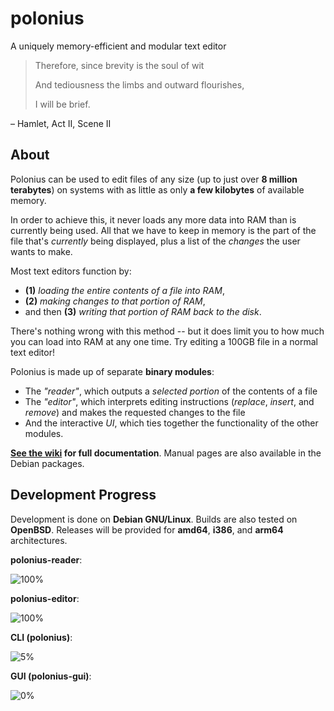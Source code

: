 # polonius
A uniquely memory-efficient and modular text editor


> Therefore, since brevity is the soul of wit
> 
> And tediousness the limbs and outward flourishes,
> 
> I will be brief.
> 
  – Hamlet, Act II, Scene II

## About
Polonius can be used to edit files of any size (up to just over **8 million terabytes**) on systems with as little as only **a few kilobytes** of available memory.

In order to achieve this, it never loads any more data into RAM than is currently being used. All that we have to keep in memory is the part of the file that's *currently* being displayed, plus a list of the *changes* the user wants to make.

Most text editors function by:
  - **(1)** *loading the entire contents of a file into RAM*,
  - **(2)** *making changes to that portion of RAM*,
  - and then **(3)** *writing that portion of RAM back to the disk*.

There's nothing wrong with this method -- but it does limit you to how much you can load into RAM at any one time. Try editing a 100GB file in a normal text editor!

Polonius is made up of separate **binary modules**:
  - The *"reader"*, which outputs a *selected portion* of the contents of a file
  - The *"editor"*, which interprets editing instructions (*replace*, *insert*, and *remove*) and makes the requested changes to the file
  - And the interactive *UI*, which ties together the functionality of the other modules.

**[See the wiki](../../../../../../rail5/polonius/wiki/) for full documentation**. Manual pages are also available in the Debian packages.

## Development Progress
Development is done on **Debian GNU/Linux**. Builds are also tested on **OpenBSD**. Releases will be provided for **amd64**, **i386**, and **arm64** architectures.

**polonius-reader**:

  ![100%](https://progress-bar.dev/100)
  

**polonius-editor**:

  ![100%](https://progress-bar.dev/100)
  

**CLI (polonius)**:

  ![5%](https://progress-bar.dev/5)
  

**GUI (polonius-gui)**:

  ![0%](https://progress-bar.dev/0)
